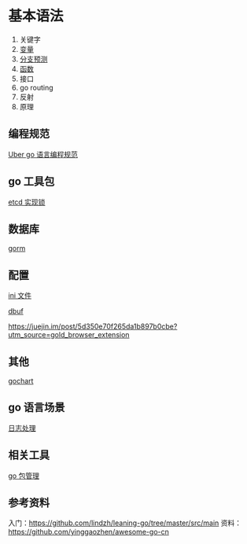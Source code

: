 
# 基本语法
1. 关键字
2. [变量](variables.md)
3. [分支预测](branch_statement.md)
4. [函数](methods.md)
5. 接口
6. go routing
7. 反射
7. 原理
## 编程规范
[Uber go 语言编程规范](http://dockone.io/article/9331)
## go 工具包

[etcd 实现锁](https://github.com/zieckey/etcdsync)

## 数据库
[gorm](http://gorm.book.jasperxu.com/)


## 配置

[ini 文件](https://github.com/zieckey/goini)

[dbuf](https://github.com/zieckey/dbuf)

https://juejin.im/post/5d350e70f265da1b897b0cbe?utm_source=gold_browser_extension


## 其他
[gochart](https://github.com/zieckey/gochart)

## go 语言场景

[日志处理](https://github.com/zieckey/gsnake)


## 相关工具

[go 包管理](utils/go_package_management.md)

## 参考资料

入门：https://github.com/lindzh/leaning-go/tree/master/src/main
资料：https://github.com/yinggaozhen/awesome-go-cn
